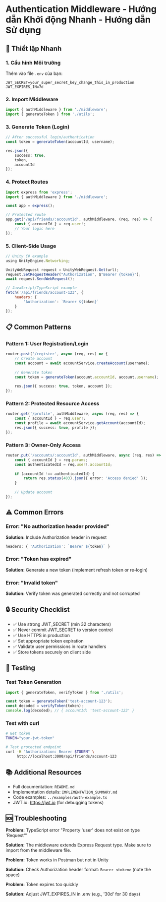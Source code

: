 # Authentication Middleware - Hướng dẫn Khởi động Nhanh - Hướng dẫn Sử dụng

## 🚀 Thiết lập Nhanh

### 1. Cấu hình Môi trường

Thêm vào file `.env` của bạn:
```env
JWT_SECRET=your_super_secret_key_change_this_in_production
JWT_EXPIRES_IN=7d
```

### 2. Import Middleware

```typescript
import { authMiddleware } from './middleware';
import { generateToken } from './utils';
```

### 3. Generate Token (Login)

```typescript
// After successful login/authentication
const token = generateToken(accountId, username);

res.json({
    success: true,
    token,
    accountId
});
```

### 4. Protect Routes

```typescript
import express from 'express';
import { authMiddleware } from './middleware';

const app = express();

// Protected route
app.get('/api/friends/:accountId', authMiddleware, (req, res) => {
    const { accountId } = req.user!;
    // Your logic here
});
```

### 5. Client-Side Usage

```typescript
// Unity C# example
using UnityEngine.Networking;

UnityWebRequest request = UnityWebRequest.Get(url);
request.SetRequestHeader("Authorization", $"Bearer {token}");
await request.SendWebRequest();
```

```javascript
// JavaScript/TypeScript example
fetch('/api/friends/account-123', {
    headers: {
        'Authorization': `Bearer ${token}`
    }
});
```

## 📋 Common Patterns

### Pattern 1: User Registration/Login
```typescript
router.post('/register', async (req, res) => {
    // Create account
    const account = await accountService.createAccount(username);
    
    // Generate token
    const token = generateToken(account.accountId, account.username);
    
    res.json({ success: true, token, account });
});
```

### Pattern 2: Protected Resource Access
```typescript
router.get('/profile', authMiddleware, async (req, res) => {
    const { accountId } = req.user!;
    const profile = await accountService.getAccount(accountId);
    res.json({ success: true, profile });
});
```

### Pattern 3: Owner-Only Access
```typescript
router.put('/accounts/:accountId', authMiddleware, async (req, res) => {
    const { accountId } = req.params;
    const authenticatedId = req.user!.accountId;
    
    if (accountId !== authenticatedId) {
        return res.status(403).json({ error: 'Access denied' });
    }
    
    // Update account
});
```

## ⚠️ Common Errors

### Error: "No authorization header provided"
**Solution:** Include Authorization header in request
```typescript
headers: { 'Authorization': `Bearer ${token}` }
```

### Error: "Token has expired"
**Solution:** Generate a new token (implement refresh token or re-login)

### Error: "Invalid token"
**Solution:** Verify token was generated correctly and not corrupted

## 🔒 Security Checklist

- ✅ Use strong JWT_SECRET (min 32 characters)
- ✅ Never commit JWT_SECRET to version control
- ✅ Use HTTPS in production
- ✅ Set appropriate token expiration
- ✅ Validate user permissions in route handlers
- ✅ Store tokens securely on client side

## 🧪 Testing

### Test Token Generation
```typescript
import { generateToken, verifyToken } from './utils';

const token = generateToken('test-account-123');
const decoded = verifyToken(token);
console.log(decoded); // { accountId: 'test-account-123' }
```

### Test with curl
```bash
# Get token
TOKEN="your-jwt-token"

# Test protected endpoint
curl -H "Authorization: Bearer $TOKEN" \
     http://localhost:3000/api/friends/account-123
```

## 📚 Additional Resources

- Full documentation: `README.md`
- Implementation details: `IMPLEMENTATION_SUMMARY.md`
- Code examples: `../examples/auth-example.ts`
- JWT.io: https://jwt.io (for debugging tokens)

## 🆘 Troubleshooting

**Problem:** TypeScript error "Property 'user' does not exist on type 'Request'"

**Solution:** The middleware extends Express Request type. Make sure to import from the middleware file.

**Problem:** Token works in Postman but not in Unity

**Solution:** Check Authorization header format: `Bearer <token>` (note the space)

**Problem:** Token expires too quickly

**Solution:** Adjust JWT_EXPIRES_IN in .env (e.g., '30d' for 30 days)

